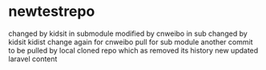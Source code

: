 # newtestrepo
changed by kidsit in submodule
modified by cnweibo in sub
changed by kidsit
kidist change again for cnweibo pull for sub module
another commit to be pulled by local cloned repo which as removed its history
new updated laravel content
